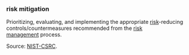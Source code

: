 ### risk mitigation

<p class="c8"><span>Prioritizing, evaluating, and implementing the appropriate </span><span class="c2"><a class="c3" href="#h.qzpr4qua4ble">risk</a></span><span>-reducing controls/countermeasures recommended from the </span><span class="c2"><a class="c3" href="#h.8i5edrs9npxn">risk management</a></span><span class="c0">&nbsp;process.</span></p><p class="c8"><span>Source: </span><span class="c2"><a class="c3" href="https://www.google.com/url?q=https://csrc.nist.gov/glossary/term/risk_mitigation&amp;sa=D&amp;source=editors&amp;ust=1706779842813814&amp;usg=AOvVaw0yf85_po30a6R_pdso4pBy">NIST-CSRC</a></span><span class="c0">.</span></p>